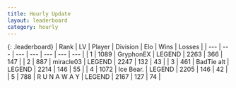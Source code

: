 ```yaml
---
title: Hourly Update
layout: leaderboard
category: hourly
---
```


{: .leaderboard}
| Rank | LV | Player | Division | Elo | Wins | Losses |
| --- | --- | --- | --- | --- | --- | --- |
| <span data-change="0">1</span> | 1089 | <span title="ID: 315148">GryphonEX</span> | LEGEND | <span data-change="-22">2263</span> | <span data-change="3">366</span> | <span data-change="2">147</span> |
| <span data-change="0">2</span> | 887 | <span title="ID: 416373">miracle03</span> | LEGEND | <span data-change="0">2247</span> | <span data-change="0">132</span> | <span data-change="0">43</span> |
| <span data-change="0">3</span> | 461 | <span title="ID: 382502">BadTie alt</span> | LEGEND | <span data-change="0">2214</span> | <span data-change="0">146</span> | <span data-change="0">55</span> |
| <span data-change="0">4</span> | 1072 | <span title="ID: 417840">Ice Bear.</span> | LEGEND | <span data-change="0">2205</span> | <span data-change="0">146</span> | <span data-change="0">42</span> |
| <span data-change="0">5</span> | 788 | <span title="ID: 66144">R U N A W A Y</span> | LEGEND | <span data-change="0">2167</span> | <span data-change="0">127</span> | <span data-change="0">74</span> |